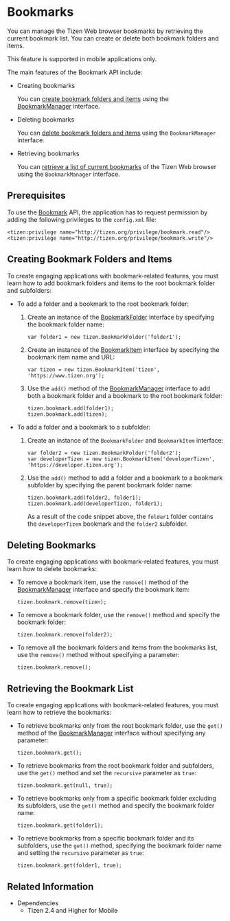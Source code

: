 # Bookmarks

You can manage the Tizen Web browser bookmarks by retrieving the current bookmark list. You can create or delete both bookmark folders and items.

This feature is supported in mobile applications only.

The main features of the Bookmark API include:

- Creating bookmarks

  You can [create bookmark folders and items](#creating-bookmark-folders-and-items) using the [BookmarkManager](../../../../org.tizen.web.apireference/html/device_api/mobile/tizen/bookmark.html#BookmarkManager) interface.

- Deleting bookmarks

  You can [delete bookmark folders and items](#deleting-bookmarks) using the `BookmarkManager` interface.

- Retrieving bookmarks

  You can [retrieve a list of current bookmarks](#retrieving-the-bookmark-list) of the Tizen Web browser using the `BookmarkManager` interface.

## Prerequisites

To use the [Bookmark](../../../../org.tizen.web.apireference/html/device_api/mobile/tizen/bookmark.html) API, the application has to request permission by adding the following privileges to the `config.xml` file:

```
<tizen:privilege name="http://tizen.org/privilege/bookmark.read"/>
<tizen:privilege name="http://tizen.org/privilege/bookmark.write"/>
```

## Creating Bookmark Folders and Items

To create engaging applications with bookmark-related features, you must learn how to add bookmark folders and items to the root bookmark folder and subfolders:

- To add a folder and a bookmark to the root bookmark folder:    

  1. Create an instance of the [BookmarkFolder](../../../../org.tizen.web.apireference/html/device_api/mobile/tizen/bookmark.html#BookmarkFolder) interface by specifying the bookmark folder name:

     ```
     var folder1 = new tizen.BookmarkFolder('folder1');
     ```

  2. Create an instance of the [BookmarkItem](../../../../org.tizen.web.apireference/html/device_api/mobile/tizen/bookmark.html#BookmarkItem) interface by specifying the bookmark item name and URL:

     ```
     var tizen = new tizen.BookmarkItem('tizen', 'https://www.tizen.org');
     ```

  3. Use the `add()` method of the [BookmarkManager](../../../../org.tizen.web.apireference/html/device_api/mobile/tizen/bookmark.html#BookmarkManager) interface to add both a bookmark folder and a bookmark to the root bookmark folder:

     ```
     tizen.bookmark.add(folder1);
     tizen.bookmark.add(tizen);
     ```

- To add a folder and a bookmark to a subfolder:    

  1. Create an instance of the `BookmarkFolder` and `BookmarkItem` interface:

     ```
     var folder2 = new tizen.BookmarkFolder('folder2');
     var developerTizen = new tizen.BookmarkItem('developerTizen', 'https://developer.tizen.org');
     ```

  2. Use the `add()` method to add a folder and a bookmark to a bookmark subfolder by specifying the parent bookmark folder name:

     ```
     tizen.bookmark.add(folder2, folder1);
     tizen.bookmark.add(developerTizen, folder1);
     ```

     As a result of the code snippet above, the `folder1` folder contains the `developerTizen` bookmark and the `folder2` subfolder.

## Deleting Bookmarks

To create engaging applications with bookmark-related features, you must learn how to delete bookmarks:

- To remove a bookmark item, use the `remove()` method of the [BookmarkManager](../../../../org.tizen.web.apireference/html/device_api/mobile/tizen/bookmark.html#BookmarkManager) interface and specify the bookmark item:

  ```
  tizen.bookmark.remove(tizen);
  ```

- To remove a bookmark folder, use the `remove()` method and specify the bookmark folder:

  ```
  tizen.bookmark.remove(folder2);
  ```

- To remove all the bookmark folders and items from the bookmarks list, use the `remove()` method without specifying a parameter:

  ```
  tizen.bookmark.remove();
  ```

## Retrieving the Bookmark List

To create engaging applications with bookmark-related features, you must learn how to retrieve the bookmarks:

- To retrieve bookmarks only from the root bookmark folder, use the `get()` method of the [BookmarkManager](../../../../org.tizen.web.apireference/html/device_api/mobile/tizen/bookmark.html#BookmarkManager) interface without specifying any parameter:

  ```
  tizen.bookmark.get();
  ```

- To retrieve bookmarks from the root bookmark folder and subfolders, use the `get()` method and set the `recursive` parameter as `true`:

  ```
  tizen.bookmark.get(null, true);
  ```

- To retrieve bookmarks only from a specific bookmark folder excluding its subfolders, use the `get()` method and specify the bookmark folder name:

  ```
  tizen.bookmark.get(folder1);
  ```

- To retrieve bookmarks from a specific bookmark folder and its subfolders, use the `get()` method, specifying the bookmark folder name and setting the `recursive` parameter as `true`:

  ```
  tizen.bookmark.get(folder1, true);
  ```

## Related Information
* Dependencies  
  - Tizen 2.4 and Higher for Mobile
